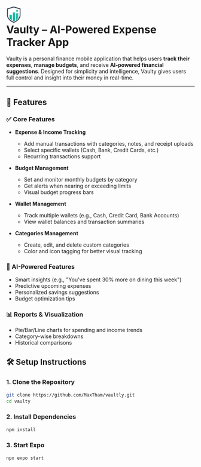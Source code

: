 # <img src="./assets/images/vaultly-icon-removebg.png" alt="Vaulty Logo" width="40" style="display:flex"/> Vaulty – AI-Powered Expense Tracker App


Vaulty is a personal finance mobile application that helps users **track their expenses**, **manage budgets**, and receive **AI-powered financial suggestions**. Designed for simplicity and intelligence, Vaulty gives users full control and insight into their money in real-time.

---

## 🚀 Features

### ✅ Core Features

- **Expense & Income Tracking**

  - Add manual transactions with categories, notes, and receipt uploads
  - Select specific wallets (Cash, Bank, Credit Cards, etc.)
  - Recurring transactions support

- **Budget Management**

  - Set and monitor monthly budgets by category
  - Get alerts when nearing or exceeding limits
  - Visual budget progress bars

- **Wallet Management**

  - Track multiple wallets (e.g., Cash, Credit Card, Bank Accounts)
  - View wallet balances and transaction summaries

- **Categories Management**
  - Create, edit, and delete custom categories
  - Color and icon tagging for better visual tracking

### 🤖 AI-Powered Features

- Smart insights (e.g., "You've spent 30% more on dining this week")
- Predictive upcoming expenses
- Personalized savings suggestions
- Budget optimization tips

### 📊 Reports & Visualization

- Pie/Bar/Line charts for spending and income trends
- Category-wise breakdowns
- Historical comparisons

## 🛠️ Setup Instructions

### 1. Clone the Repository

```bash
git clone https://github.com/MaxTham/vaultly.git
cd vaulty
```

### 2. Install Dependencies
```bash
npm install
```

### 3. Start Expo
```bash
npx expo start
```
